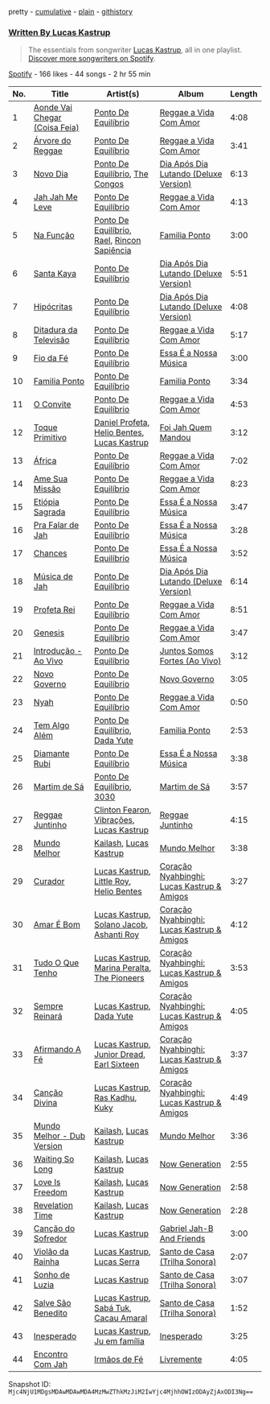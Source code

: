 pretty - [cumulative](/playlists/cumulative/37i9dQZF1EFFFC1lIRMlcB.md) - [plain](/playlists/plain/37i9dQZF1EFFFC1lIRMlcB) - [githistory](https://github.githistory.xyz/mackorone/spotify-playlist-archive/blob/main/playlists/plain/37i9dQZF1EFFFC1lIRMlcB)

### [Written By Lucas Kastrup](https://open.spotify.com/playlist/37i9dQZF1EFFFC1lIRMlcB)

> The essentials from songwriter <a href="https://artists.spotify.com/songwriter/2SvaUOnqS5LqjhwNsyWEJZ">Lucas Kastrup</a>, all in one playlist\. <a href="spotify:genre:0JQ5DAqbMKFSCjnQr8QZ3O">Discover more songwriters on Spotify</a>.

[Spotify](https://open.spotify.com/user/spotify) - 166 likes - 44 songs - 2 hr 55 min

| No. | Title | Artist(s) | Album | Length |
|---|---|---|---|---|
| 1 | [Aonde Vai Chegar \(Coisa Feia\)](https://open.spotify.com/track/6v9305hQPLCujklnSmHmrH) | [Ponto De Equilíbrio](https://open.spotify.com/artist/6crUnfFtxFx7u9OGE1AHZo) | [Reggae a Vida Com Amor](https://open.spotify.com/album/1kN0AUafpsAzU1C49361bA) | 4:08 |
| 2 | [Árvore do Reggae](https://open.spotify.com/track/6igGc7SDElL0VWsKwouG9J) | [Ponto De Equilíbrio](https://open.spotify.com/artist/6crUnfFtxFx7u9OGE1AHZo) | [Reggae a Vida Com Amor](https://open.spotify.com/album/1kN0AUafpsAzU1C49361bA) | 3:41 |
| 3 | [Novo Dia](https://open.spotify.com/track/5zhROXetl6dhshtjXUjo8C) | [Ponto De Equilíbrio](https://open.spotify.com/artist/6crUnfFtxFx7u9OGE1AHZo), [The Congos](https://open.spotify.com/artist/0nGxKkhmIzyu6bvuXrko1e) | [Dia Após Dia Lutando \(Deluxe Version\)](https://open.spotify.com/album/6YFmSe0LapWyAyyNJYLEln) | 6:13 |
| 4 | [Jah Jah Me Leve](https://open.spotify.com/track/4ypqT6MRc3FmLWJXQ7XGNZ) | [Ponto De Equilíbrio](https://open.spotify.com/artist/6crUnfFtxFx7u9OGE1AHZo) | [Reggae a Vida Com Amor](https://open.spotify.com/album/1kN0AUafpsAzU1C49361bA) | 4:13 |
| 5 | [Na Função](https://open.spotify.com/track/1Qc88QWBkD4Ot1nwSKhJNt) | [Ponto De Equilíbrio](https://open.spotify.com/artist/6crUnfFtxFx7u9OGE1AHZo), [Rael](https://open.spotify.com/artist/0GWNKI3VPEcJsOIEhUjmxd), [Rincon Sapiência](https://open.spotify.com/artist/6syQjkQSMIrzw5cFnNRheo) | [Familia Ponto](https://open.spotify.com/album/6geLZHAnVnFUiYErgxf4Qv) | 3:00 |
| 6 | [Santa Kaya](https://open.spotify.com/track/05Ydmz1fD0Htr5DEGpvhD5) | [Ponto De Equilíbrio](https://open.spotify.com/artist/6crUnfFtxFx7u9OGE1AHZo) | [Dia Após Dia Lutando \(Deluxe Version\)](https://open.spotify.com/album/6YFmSe0LapWyAyyNJYLEln) | 5:51 |
| 7 | [Hipócritas](https://open.spotify.com/track/0x12Va4JiO5Qjqcy3VCFn4) | [Ponto De Equilíbrio](https://open.spotify.com/artist/6crUnfFtxFx7u9OGE1AHZo) | [Dia Após Dia Lutando \(Deluxe Version\)](https://open.spotify.com/album/6YFmSe0LapWyAyyNJYLEln) | 4:08 |
| 8 | [Ditadura da Televisão](https://open.spotify.com/track/3TXDNilo3IU4gCoIy2ER56) | [Ponto De Equilíbrio](https://open.spotify.com/artist/6crUnfFtxFx7u9OGE1AHZo) | [Reggae a Vida Com Amor](https://open.spotify.com/album/1kN0AUafpsAzU1C49361bA) | 5:17 |
| 9 | [Fio da Fé](https://open.spotify.com/track/0azZ6YyIM3cwmCMn0sgEmF) | [Ponto De Equilíbrio](https://open.spotify.com/artist/6crUnfFtxFx7u9OGE1AHZo) | [Essa É a Nossa Música](https://open.spotify.com/album/2DHuVsqUAms5Mxa0qwtoVc) | 3:00 |
| 10 | [Familia Ponto](https://open.spotify.com/track/47VbY3pygnNQ4Ed9vPTwAf) | [Ponto De Equilíbrio](https://open.spotify.com/artist/6crUnfFtxFx7u9OGE1AHZo) | [Familia Ponto](https://open.spotify.com/album/6geLZHAnVnFUiYErgxf4Qv) | 3:34 |
| 11 | [O Convite](https://open.spotify.com/track/2aRrL0YiXk89WWOwynYBMx) | [Ponto De Equilíbrio](https://open.spotify.com/artist/6crUnfFtxFx7u9OGE1AHZo) | [Reggae a Vida Com Amor](https://open.spotify.com/album/1kN0AUafpsAzU1C49361bA) | 4:53 |
| 12 | [Toque Primitivo](https://open.spotify.com/track/5V3hDjjDd11QQziHbjCT8i) | [Daniel Profeta](https://open.spotify.com/artist/5kzlekzE6BvBzIhRqgsB0w), [Helio Bentes](https://open.spotify.com/artist/0BIwZsx9BET2BstY2DRa9x), [Lucas Kastrup](https://open.spotify.com/artist/7ItyZEmbOX87GJTDlkEqDO) | [Foi Jah Quem Mandou](https://open.spotify.com/album/0PtuaNT0sysrBvZwY9ELvd) | 3:12 |
| 13 | [África](https://open.spotify.com/track/0G1ioXbnO6iGbw4BshL4sJ) | [Ponto De Equilíbrio](https://open.spotify.com/artist/6crUnfFtxFx7u9OGE1AHZo) | [Reggae a Vida Com Amor](https://open.spotify.com/album/1kN0AUafpsAzU1C49361bA) | 7:02 |
| 14 | [Ame Sua Missão](https://open.spotify.com/track/0jERDLXffwCjTU5Td5zIXK) | [Ponto De Equilíbrio](https://open.spotify.com/artist/6crUnfFtxFx7u9OGE1AHZo) | [Reggae a Vida Com Amor](https://open.spotify.com/album/1kN0AUafpsAzU1C49361bA) | 8:23 |
| 15 | [Etiópia Sagrada](https://open.spotify.com/track/58LQob3LvS84O03sloPqzY) | [Ponto De Equilíbrio](https://open.spotify.com/artist/6crUnfFtxFx7u9OGE1AHZo) | [Essa É a Nossa Música](https://open.spotify.com/album/2DHuVsqUAms5Mxa0qwtoVc) | 3:47 |
| 16 | [Pra Falar de Jah](https://open.spotify.com/track/66ZIPA8RrdV6y6GezWGDdR) | [Ponto De Equilíbrio](https://open.spotify.com/artist/6crUnfFtxFx7u9OGE1AHZo) | [Essa É a Nossa Música](https://open.spotify.com/album/2DHuVsqUAms5Mxa0qwtoVc) | 3:28 |
| 17 | [Chances](https://open.spotify.com/track/7wCmZoT43houmTEBitP5bJ) | [Ponto De Equilíbrio](https://open.spotify.com/artist/6crUnfFtxFx7u9OGE1AHZo) | [Essa É a Nossa Música](https://open.spotify.com/album/2DHuVsqUAms5Mxa0qwtoVc) | 3:52 |
| 18 | [Música de Jah](https://open.spotify.com/track/1BCKW27GHBzcNxmNOOXcKL) | [Ponto De Equilíbrio](https://open.spotify.com/artist/6crUnfFtxFx7u9OGE1AHZo) | [Dia Após Dia Lutando \(Deluxe Version\)](https://open.spotify.com/album/6YFmSe0LapWyAyyNJYLEln) | 6:14 |
| 19 | [Profeta Rei](https://open.spotify.com/track/301wtMedruaqRQELl0MKa2) | [Ponto De Equilíbrio](https://open.spotify.com/artist/6crUnfFtxFx7u9OGE1AHZo) | [Reggae a Vida Com Amor](https://open.spotify.com/album/1kN0AUafpsAzU1C49361bA) | 8:51 |
| 20 | [Genesis](https://open.spotify.com/track/1MwEVNDORoVWJDg6kRqWF3) | [Ponto De Equilíbrio](https://open.spotify.com/artist/6crUnfFtxFx7u9OGE1AHZo) | [Reggae a Vida Com Amor](https://open.spotify.com/album/1kN0AUafpsAzU1C49361bA) | 3:47 |
| 21 | [Introdução \- Ao Vivo](https://open.spotify.com/track/1YXw5eHJ7Q3VAYmZuWTjmv) | [Ponto De Equilíbrio](https://open.spotify.com/artist/6crUnfFtxFx7u9OGE1AHZo) | [Juntos Somos Fortes \(Ao Vivo\)](https://open.spotify.com/album/7ECKCoQYnQP3Rfqq9LQdsi) | 3:12 |
| 22 | [Novo Governo](https://open.spotify.com/track/2wZmUUAoCdLcr9SgMZ3RYF) | [Ponto De Equilíbrio](https://open.spotify.com/artist/6crUnfFtxFx7u9OGE1AHZo) | [Novo Governo](https://open.spotify.com/album/7ezdv3qMjcZOXIjrLDvKHG) | 3:05 |
| 23 | [Nyah](https://open.spotify.com/track/4RxYyH7ZGRPzoMUN1lyriz) | [Ponto De Equilíbrio](https://open.spotify.com/artist/6crUnfFtxFx7u9OGE1AHZo) | [Reggae a Vida Com Amor](https://open.spotify.com/album/1kN0AUafpsAzU1C49361bA) | 0:50 |
| 24 | [Tem Algo Além](https://open.spotify.com/track/0BiZdeyfiC7OCswgTCwRb2) | [Ponto De Equilíbrio](https://open.spotify.com/artist/6crUnfFtxFx7u9OGE1AHZo), [Dada Yute](https://open.spotify.com/artist/4mZqYlVhIZJnJtbF39kDjj) | [Familia Ponto](https://open.spotify.com/album/6geLZHAnVnFUiYErgxf4Qv) | 2:53 |
| 25 | [Diamante Rubi](https://open.spotify.com/track/3IA66NZnwvk2tNdAUKNToQ) | [Ponto De Equilíbrio](https://open.spotify.com/artist/6crUnfFtxFx7u9OGE1AHZo) | [Essa É a Nossa Música](https://open.spotify.com/album/2DHuVsqUAms5Mxa0qwtoVc) | 3:38 |
| 26 | [Martim de Sá](https://open.spotify.com/track/00UyeOFf1cfBE41C3JT6Yp) | [Ponto De Equilíbrio](https://open.spotify.com/artist/6crUnfFtxFx7u9OGE1AHZo), [3030](https://open.spotify.com/artist/3OHpci0ruhvaMv9F795LR5) | [Martim de Sá](https://open.spotify.com/album/778P3Kjrl77DxuhrJqDdo1) | 3:57 |
| 27 | [Reggae Juntinho](https://open.spotify.com/track/33Xp1gdWmJe7gIDePPvAbp) | [Clinton Fearon](https://open.spotify.com/artist/2mSiPzmzBCGS7p6tEuRuTd), [Vibrações](https://open.spotify.com/artist/7BVAEbZsvTJ5ZGH87anDtT), [Lucas Kastrup](https://open.spotify.com/artist/7ItyZEmbOX87GJTDlkEqDO) | [Reggae Juntinho](https://open.spotify.com/album/5XtVthzSIz5YRcjBusQ0TA) | 4:15 |
| 28 | [Mundo Melhor](https://open.spotify.com/track/0p22eZo9otCwJtqC7RLmc9) | [Kailash](https://open.spotify.com/artist/0g0QI0OyxvulGx6TZCRlU8), [Lucas Kastrup](https://open.spotify.com/artist/7ItyZEmbOX87GJTDlkEqDO) | [Mundo Melhor](https://open.spotify.com/album/6IQkiElPhDcMES5AjifUcM) | 3:38 |
| 29 | [Curador](https://open.spotify.com/track/3j0KxlP0MuRfvkiO4SoGM5) | [Lucas Kastrup](https://open.spotify.com/artist/7ItyZEmbOX87GJTDlkEqDO), [Little Roy](https://open.spotify.com/artist/2trprGWyY8Y0Gjd7OtfLdU), [Helio Bentes](https://open.spotify.com/artist/0BIwZsx9BET2BstY2DRa9x) | [Coração Nyahbinghi: Lucas Kastrup & Amigos](https://open.spotify.com/album/6aB2Q30eHDHe56ui1MmVxW) | 3:27 |
| 30 | [Amar É Bom](https://open.spotify.com/track/60QKV4AxI5xyrOiJLjdma8) | [Lucas Kastrup](https://open.spotify.com/artist/7ItyZEmbOX87GJTDlkEqDO), [Solano Jacob](https://open.spotify.com/artist/2Z5qm6vzoFzV2FfdDQ8kKm), [Ashanti Roy](https://open.spotify.com/artist/7BHabBDR7zhcb8EKxWOxkq) | [Coração Nyahbinghi: Lucas Kastrup & Amigos](https://open.spotify.com/album/6aB2Q30eHDHe56ui1MmVxW) | 4:12 |
| 31 | [Tudo O Que Tenho](https://open.spotify.com/track/1IZsek4rb8hjxy5BgwezfH) | [Lucas Kastrup](https://open.spotify.com/artist/7ItyZEmbOX87GJTDlkEqDO), [Marina Peralta](https://open.spotify.com/artist/5zL3IWBA5pdMvLUmj0Dq2O), [The Pioneers](https://open.spotify.com/artist/4CSqr95TKzLmNeClcDr219) | [Coração Nyahbinghi: Lucas Kastrup & Amigos](https://open.spotify.com/album/6aB2Q30eHDHe56ui1MmVxW) | 3:53 |
| 32 | [Sempre Reinará](https://open.spotify.com/track/3pG8OriC04peRKpzIvQJVv) | [Lucas Kastrup](https://open.spotify.com/artist/7ItyZEmbOX87GJTDlkEqDO), [Dada Yute](https://open.spotify.com/artist/4mZqYlVhIZJnJtbF39kDjj) | [Coração Nyahbinghi: Lucas Kastrup & Amigos](https://open.spotify.com/album/6aB2Q30eHDHe56ui1MmVxW) | 4:05 |
| 33 | [Afirmando A Fé](https://open.spotify.com/track/1SDOCpXl1riGf8dPN7D8X7) | [Lucas Kastrup](https://open.spotify.com/artist/7ItyZEmbOX87GJTDlkEqDO), [Junior Dread](https://open.spotify.com/artist/6nynI5RNNt5DJ9gB4jCRTb), [Earl Sixteen](https://open.spotify.com/artist/73TNAImtt021hntBpAxB4W) | [Coração Nyahbinghi: Lucas Kastrup & Amigos](https://open.spotify.com/album/6aB2Q30eHDHe56ui1MmVxW) | 3:37 |
| 34 | [Canção Divina](https://open.spotify.com/track/2uvW9vWoPDh8XkeTqxx0Oi) | [Lucas Kastrup](https://open.spotify.com/artist/7ItyZEmbOX87GJTDlkEqDO), [Ras Kadhu](https://open.spotify.com/artist/1gpXc70CKYH7STndSWqmog), [Kuky](https://open.spotify.com/artist/4ZWAuhfRl5jD14rKToEoor) | [Coração Nyahbinghi: Lucas Kastrup & Amigos](https://open.spotify.com/album/6aB2Q30eHDHe56ui1MmVxW) | 4:49 |
| 35 | [Mundo Melhor \- Dub Version](https://open.spotify.com/track/68v11S7cJx67YEnuPiQxpZ) | [Kailash](https://open.spotify.com/artist/0g0QI0OyxvulGx6TZCRlU8), [Lucas Kastrup](https://open.spotify.com/artist/7ItyZEmbOX87GJTDlkEqDO) | [Mundo Melhor](https://open.spotify.com/album/6IQkiElPhDcMES5AjifUcM) | 3:36 |
| 36 | [Waiting So Long](https://open.spotify.com/track/0cQr2Q73q9nTBOn0HguJFg) | [Kailash](https://open.spotify.com/artist/0g0QI0OyxvulGx6TZCRlU8), [Lucas Kastrup](https://open.spotify.com/artist/0M3bbKDlJTgoamzhhGcuEj) | [Now Generation](https://open.spotify.com/album/44c0hwLagKXQwphCoNvd4G) | 2:55 |
| 37 | [Love Is Freedom](https://open.spotify.com/track/6p9cYLrniQ4pAZ56OIhMyD) | [Kailash](https://open.spotify.com/artist/0g0QI0OyxvulGx6TZCRlU8), [Lucas Kastrup](https://open.spotify.com/artist/0M3bbKDlJTgoamzhhGcuEj) | [Now Generation](https://open.spotify.com/album/44c0hwLagKXQwphCoNvd4G) | 2:58 |
| 38 | [Revelation Time](https://open.spotify.com/track/0UE3tQRTgGM22VndcQ3BV1) | [Kailash](https://open.spotify.com/artist/0g0QI0OyxvulGx6TZCRlU8), [Lucas Kastrup](https://open.spotify.com/artist/0M3bbKDlJTgoamzhhGcuEj) | [Now Generation](https://open.spotify.com/album/44c0hwLagKXQwphCoNvd4G) | 2:28 |
| 39 | [Canção do Sofredor](https://open.spotify.com/track/32Oof8GtfJQpn2PI8Y4sxM) | [Lucas Kastrup](https://open.spotify.com/artist/7ItyZEmbOX87GJTDlkEqDO) | [Gabriel Jah\-B And Friends](https://open.spotify.com/album/3EMmKWD1sINexO2NCYfcTX) | 3:00 |
| 40 | [Violão da Rainha](https://open.spotify.com/track/7w9oTgr4s01YSHpgXJ0uJA) | [Lucas Kastrup](https://open.spotify.com/artist/7ItyZEmbOX87GJTDlkEqDO), [Lucas Serra](https://open.spotify.com/artist/6JeOxmsnOi9kNw12QuUUYL) | [Santo de Casa \(Trilha Sonora\)](https://open.spotify.com/album/7LATjbczxC3HbzhQV69bCC) | 2:07 |
| 41 | [Sonho de Luzia](https://open.spotify.com/track/3hHgIJsmwuQNxhvRuCe8QI) | [Lucas Kastrup](https://open.spotify.com/artist/7ItyZEmbOX87GJTDlkEqDO) | [Santo de Casa \(Trilha Sonora\)](https://open.spotify.com/album/7LATjbczxC3HbzhQV69bCC) | 3:07 |
| 42 | [Salve São Benedito](https://open.spotify.com/track/7ivINTbIxp8XYoKdn3fkcc) | [Lucas Kastrup](https://open.spotify.com/artist/7ItyZEmbOX87GJTDlkEqDO), [Sabá Tuk](https://open.spotify.com/artist/7D43g6cTKxRYi0XyB1hVWP), [Cacau Amaral](https://open.spotify.com/artist/1EaIuszbvSA8FHagJzeSPC) | [Santo de Casa \(Trilha Sonora\)](https://open.spotify.com/album/7LATjbczxC3HbzhQV69bCC) | 1:52 |
| 43 | [Inesperado](https://open.spotify.com/track/0eupIHRJZCM2EtZVEIjHil) | [Lucas Kastrup](https://open.spotify.com/artist/7ItyZEmbOX87GJTDlkEqDO), [Ju em família](https://open.spotify.com/artist/6pg8jD6EtfSM5XbIsPqqKq) | [Inesperado](https://open.spotify.com/album/7fjNn0pCODT14KoguYaxyN) | 3:25 |
| 44 | [Encontro Com Jah](https://open.spotify.com/track/2Y7sPLjrzRuhH9KZVN7TWP) | [Irmãos de Fé](https://open.spotify.com/artist/1aJjD4Hp0uNpbYujxCkeHu) | [Livremente](https://open.spotify.com/album/1oqVG1xM2CRF6YwwW23hXa) | 4:05 |

Snapshot ID: `Mjc4NjU1MDgsMDAwMDAwMDA4MzMwZThkMzJiM2IwYjc4MjhhOWIzODAyZjAxODI3Ng==`
